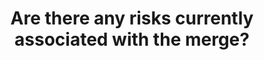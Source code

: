 ---
title: Are there any risks currently associated with the merge?
weight: 9.0
attribution:
  -
    name:
    link:
  -
    name:
    link:
---